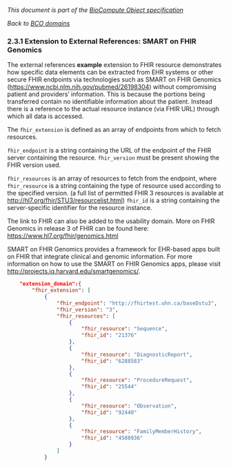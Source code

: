 _This document is part of the [BioCompute Object specification](bco-specification.md)_

_Back to [BCO domains](bco-domains.md)_

### 2.3.1 Extension to External References: SMART on FHIR Genomics

The external references **example** extension to FHIR resource demonstrates how specific data elements can be extracted from EHR systems or other secure FHIR endpoints via technologies such as SMART on FHIR Genomics (https://www.ncbi.nlm.nih.gov/pubmed/26198304) without compromising patient and providers’ information. This is because the portions being transferred contain no identifiable information about the patient. Instead there is a reference to the actual resource instance (via FHIR URL) through which all data is accessed.

The `fhir_extension` is defined as an array of endpoints from which to fetch resources. 

`fhir_endpoint` is a string containing the URL of the endpoint of the FHIR server containing the resource. `fhir_version` must be present showing the FHIR version used.

`fhir_resources` is an array of resources to fetch from the endpoint, where `fhir_resource` is a string containing the type of resource used according to the specified version. (a full list of permitted FHIR 3 resources is available at http://hl7.org/fhir/STU3/resourcelist.html) `fhir_id` is a string containing the server-specific identifier for the resource instance. 

The link to FHIR can also be added to the usability domain.  More on FHIR Genomics in release 3 of FHIR can be found here: https://www.hl7.org/fhir/genomics.html

SMART on FHIR Genomics provides a framework for EHR-based apps built on FHIR that integrate clinical and genomic information. For more information on how to use the SMART on FHIR Genomics apps, please visit http://projects.iq.harvard.edu/smartgenomics/.   

```json
    "extension_domain":{
        "fhir_extension": [
            {
                "fhir_endpoint": "http://fhirtest.uhn.ca/baseDstu3",
                "fhir_version": "3",
                "fhir_resources": [
                    {
                        "fhir_resource": "Sequence",
                        "fhir_id": "21376"
                    },
                    {
                        "fhir_resource": "DiagnosticReport",
                        "fhir_id": "6288583"
                    },
                    {
                        "fhir_resource": "ProcedureRequest",
                        "fhir_id": "25544"
                    },
                    {
                        "fhir_resource": "Observation",
                        "fhir_id": "92440"
                    },
                    {
                        "fhir_resource": "FamilyMemberHistory",
                        "fhir_id": "4588936"
                    }
                ]
            }
```
